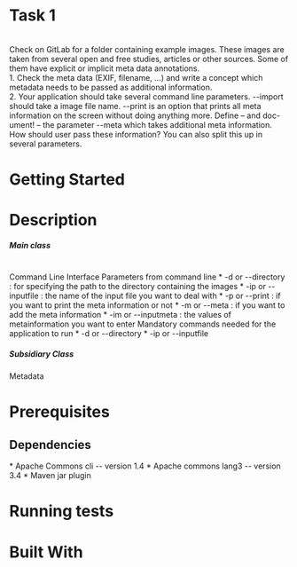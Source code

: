 <H1> Task 1 </H1> 
<br> 
Check on GitLab for a folder containing example images. These images are taken
from several open and free studies, articles or other sources. Some of them have explicit or implicit meta data annotations.<br> 
    1. Check the meta data (EXIF, filename, ...) and write a concept which metadata needs to be passed as additional information. <br> 
    2. Your application should take several command line parameters. --import should take a image file name. --print is an option that prints all meta information on the screen without doing anything more. Define – and doc- ument! – the parameter --meta which takes additional meta information. How should user pass these information? You can also split this up in several parameters. <br> 

    
<H1> Getting Started </H1> 

<H1> Description </H1> 
<H5> Main class </H5> <br> 
Command Line Interface 
    Parameters from command line 
    *  -d or --directory : for specifying the path to the directory containing the images
    * -ip or --inputfile : the name of the input file you want to deal with 
    * -p or --print      : if you want to print the meta information or not 
    * -m or --meta       : if you want to add the meta information
    * -im or --inputmeta : the values of metainformation you want to enter
    Mandatory commands needed for the application to run
    * -d or --directory 
    * -ip or --inputfile 
    
<H5> Subsidiary Class </H5> 
Metadata

<H1> Prerequisites </H1> 

<H2> Dependencies </H2> 
*  Apache Commons cli -- version 1.4 
*  Apache commons lang3 -- version 3.4 
*  Maven jar plugin 
<H1> Running tests </H1> 

<H1> Built With </H1> 
